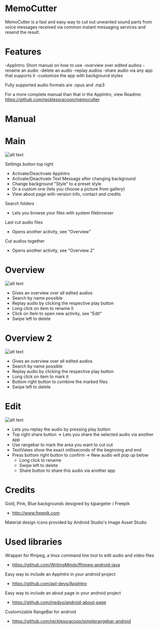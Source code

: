 # MemoCutter

MemoCutter is a fast and easy way to cut out unwanted sound parts from voice messages received via common instant messaging services and resend the result. 

# Features

-AppIntro: Short manual on how to use
-overview over edited audios
-rename an audio
-delete an audio
-replay audios
-share audio via any app that supports it
-customize the app with background styles

Fully supported audio formats are .opus and .mp3

For a more complete manual than that in the AppIntro, view Readme:
https://github.com/recklessracoon/memocutter

# Manual

# Main
![alt text](https://i.imgur.com/lgfItw5.png)

Settings button top right
- Activate/Deactivate AppIntro
- Activate/Deactivate Text Message after changing background
- Change background "Style" to a preset style
- Or a custom one (lets you choose a picture from gallery)
- View about page with version info, contact and credits

Search folders
- Lets you browse your files with system filebrowser

Last cut audio files
- Opens another activity, see "Overview"

Cut audios together
- Opens another activity, see "Overview 2"

# Overview
![alt text](https://i.imgur.com/c5JDWpP.png)

- Gives an overview over all edited audios
- Search by name possible
- Replay audio by clicking the respective play button
- Long click on item to rename it
- Click on Item to open new activity, see "Edit"
- Swipe left to delete

# Overview 2
![alt text](https://i.imgur.com/Q342qV1.png)

- Gives an overview over all edited audios
- Search by name possible
- Replay audio by clicking the respective play button
- Long click on item to mark it
- Buttom right button to combine the marked files
- Swipe left to delete

# Edit
![alt text](https://i.imgur.com/ac0Mtaq.png)

- Lets you replay the audio by pressing play button
- Top right share button
  -> Lets you share the selected audio via another app
- Use rangebar to mark the area you want to cut out
- TextViews show the exact milliseconds of the beginning and end
- Press bottom right button to confirm
  -> New audio will pop up below
  - Long click to rename
  - Swipe left to delete
  - Share button to share this audio via another app

# Credits

Gold, Pink, Blue backgrounds designed by kjpargeter / Freepik
- http://www.freepik.com

Material design icons provided by Android Studio's Image Asset Studio

# Used libraries

Wrapper for ffmpeg, a linux command line tool to edit audio and video files
- https://github.com/WritingMinds/ffmpeg-android-java

Easy way to include an AppIntro in your android project
- https://github.com/apl-devs/AppIntro

Easy way to include an about page in your android project
- https://github.com/medyo/android-about-page

Customizable RangeBar for android
- https://github.com/recklessracoon/simplerangebar-android

